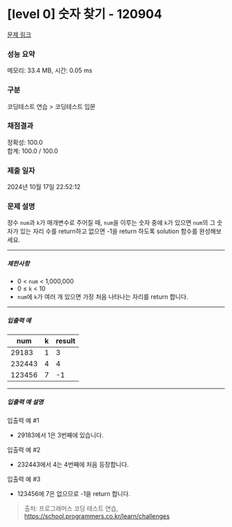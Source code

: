 # [level 0] 숫자 찾기 - 120904 

[문제 링크](https://school.programmers.co.kr/learn/courses/30/lessons/120904?language=javascript) 

### 성능 요약

메모리: 33.4 MB, 시간: 0.05 ms

### 구분

코딩테스트 연습 > 코딩테스트 입문

### 채점결과

정확성: 100.0<br/>합계: 100.0 / 100.0

### 제출 일자

2024년 10월 17일 22:52:12

### 문제 설명

<p>정수 <code>num</code>과 <code>k</code>가 매개변수로 주어질 때, <code>num</code>을 이루는 숫자 중에 <code>k</code>가 있으면 <code>num</code>의  그 숫자가 있는 자리 수를 return하고 없으면 -1을 return 하도록 solution 함수를 완성해보세요.</p>

<hr>

<h5>제한사항</h5>

<ul>
<li>0 &lt; <code>num</code> &lt; 1,000,000</li>
<li>0 ≤ <code>k</code> &lt; 10</li>
<li><code>num</code>에 <code>k</code>가 여러 개 있으면 가장 처음 나타나는 자리를 return 합니다.</li>
</ul>

<hr>

<h5>입출력 예</h5>
<table class="table">
        <thead><tr>
<th>num</th>
<th>k</th>
<th>result</th>
</tr>
</thead>
        <tbody><tr>
<td>29183</td>
<td>1</td>
<td>3</td>
</tr>
<tr>
<td>232443</td>
<td>4</td>
<td>4</td>
</tr>
<tr>
<td>123456</td>
<td>7</td>
<td>-1</td>
</tr>
</tbody>
      </table>
<hr>

<h5>입출력 예 설명</h5>

<p>입출력 예 #1</p>

<ul>
<li>29183에서 1은 3번째에 있습니다.</li>
</ul>

<p>입출력 예 #2</p>

<ul>
<li>232443에서 4는 4번째에 처음 등장합니다.</li>
</ul>

<p>입출력 예 #3</p>

<ul>
<li>123456에 7은 없으므로 -1을 return 합니다.</li>
</ul>


> 출처: 프로그래머스 코딩 테스트 연습, https://school.programmers.co.kr/learn/challenges
